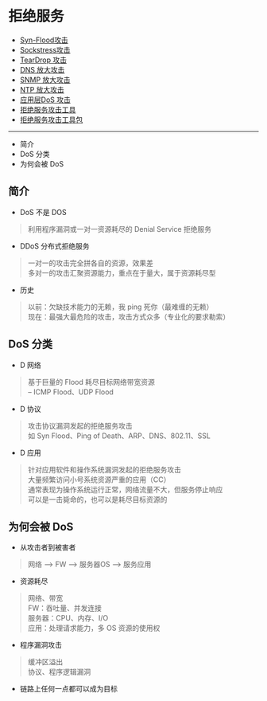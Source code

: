 
# 拒绝服务

* [Syn-Flood攻击](./[11-1]--Syn-Flood攻击.md)
* [Sockstress攻击](./[11-2]--Sockstress攻击.md)
* [TearDrop 攻击](./[11-3]--TearDrop攻击.md)
* [DNS 放大攻击](./[11-4]--DNS放大攻击.md)
* [SNMP 放大攻击](./[11-5]--SNMP放大攻击.md)
* [NTP 放大攻击](./[11-6]--NTP放大攻击.md)
* [应用层DoS 攻击](./[11-7]--应用层DoS攻击.md)
* [拒绝服务攻击工具](./[11-8]--拒绝服务攻击工具.md)
* [拒绝服务攻击工具包](./[11-9]--拒绝服务攻击工具包.md)
---
* 简介
* DoS 分类
* 为何会被 DoS

## 简介
* DoS 不是 DOS
> 利用程序漏洞或一对一资源耗尽的 Denial Service 拒绝服务

* DDoS 分布式拒绝服务
> 一对一的攻击完全拼各自的资源，效果差  
  多对一的攻击汇聚资源能力，重点在于量大，属于资源耗尽型  

* 历史
> 以前：欠缺技术能力的无赖，我 ping 死你（最难缠的无赖）  
> 现在：最强大最危险的攻击，攻击方式众多（专业化的要求勒索）


## DoS 分类
* D 网络
> 基于巨量的 Flood 耗尽目标网络带宽资源  
> – ICMP Flood、UDP Flood

* D 协议
> 攻击协议漏洞发起的拒绝服务攻击  
> 如 Syn Flood、Ping of Death、ARP、DNS、802.11、SSL
  
* D 应用
> 针对应用软件和操作系统漏洞发起的拒绝服务攻击   
  大量频繁访问小号系统资源严重的应用（CC）  
  通常表现为操作系统运行正常，网络流量不大，但服务停止响应   
  可以是一击毙命的，也可以是耗尽目标资源的  

## 为何会被 DoS
* 从攻击者到被害者
> 网络 --> FW --> 服务器OS --> 服务应用

* 资源耗尽
> 网络、带宽  
  FW：吞吐量、并发连接  
  服务器：CPU、内存、I/O  
  应用：处理请求能力，多 OS 资源的使用权    

* 程序漏洞攻击
> 缓冲区溢出  
  协议、程序逻辑漏洞  


* 链路上任何一点都可以成为目标

